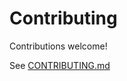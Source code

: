 # Contributing

Contributions welcome!

See [CONTRIBUTING.md](https://github.com/JulienPascal/MSM.jl/blob/main/CONTRIBUTING.md)

